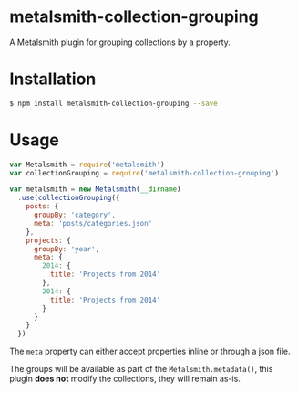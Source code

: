 # metalsmith-collection-grouping

A Metalsmith plugin for grouping collections by a property.

# Installation

```sh
$ npm install metalsmith-collection-grouping --save
```

# Usage

```js
var Metalsmith = require('metalsmith')
var collectionGrouping = require('metalsmith-collection-grouping')

var metalsmith = new Metalsmith(__dirname)
  .use(collectionGrouping({
    posts: {
      groupBy: 'category',
      meta: 'posts/categories.json'
    },
    projects: {
      groupBy: 'year',
      meta: {
        2014: {
          title: 'Projects from 2014'
        },
        2014: {
          title: 'Projects from 2014'
        }
      }
    }
  })
```

The `meta` property can either accept properties inline or through a json file.

The groups will be available as part of the `Metalsmith.metadata()`, this plugin
**does not** modify the collections, they will remain as-is.